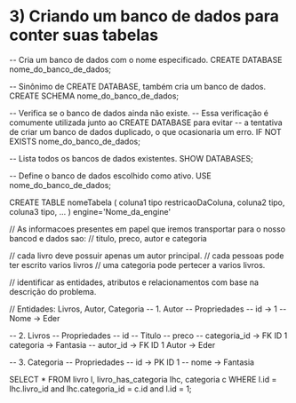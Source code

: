 # 3) Criando um banco de dados para conter suas tabelas

-- Cria um banco de dados com o nome especificado.
CREATE DATABASE nome_do_banco_de_dados;

-- Sinônimo de CREATE DATABASE, também cria um banco de dados.
CREATE SCHEMA nome_do_banco_de_dados;

-- Verifica se o banco de dados ainda não existe.
-- Essa verificação é comumente utilizada junto ao CREATE DATABASE para evitar
-- a tentativa de criar um banco de dados duplicado, o que ocasionaria um erro.
IF NOT EXISTS nome_do_banco_de_dados;

-- Lista todos os bancos de dados existentes.
SHOW DATABASES;

-- Define o banco de dados escolhido como ativo.
USE nome_do_banco_de_dados;

CREATE TABLE nomeTabela (
    coluna1 tipo restricaoDaColuna,
    coluna2 tipo,
    coluna3 tipo,
    ...
) engine='Nome_da_engine'

// As informacoes presentes em papel que iremos transportar para o nosso bancod e dados sao:
// titulo, preco, autor e categoria

// cada livro deve possuir apenas um autor principal.
// cada pessoas pode ter escrito varios livros
// uma categoria pode pertecer a varios livros.

// identificar as entidades, atributos e relacionamentos com base na descrição do problema.

// Entidades: Livros, Autor, Categoria
-- 1. Autor
    -- Propriedades
    -- id -> 1
    -- Nome -> Eder

-- 2. Livros
    -- Propriedades
    -- id
    -- Titulo
    -- preco
    -- categoria_id -> FK ID 1 categoria -> Fantasia
    -- autor_id -> FK ID 1 Autor -> Eder

-- 3. Categoria
    -- Propriedades
    -- id -> PK ID 1
    -- nome -> Fantasia


SELECT * FROM livro l, livro_has_categoria lhc, categoria c
WHERE l.id = lhc.livro_id and lhc.categoria_id = c.id and l.id = 1;